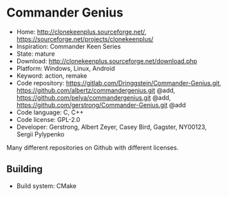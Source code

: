 # Commander Genius

- Home: http://clonekeenplus.sourceforge.net/, https://sourceforge.net/projects/clonekeenplus/
- Inspiration: Commander Keen Series
- State: mature
- Download: http://clonekeenplus.sourceforge.net/download.php
- Platform: Windows, Linux, Android
- Keyword: action, remake
- Code repository: https://gitlab.com/Dringgstein/Commander-Genius.git, https://github.com/albertz/commandergenius.git @add, https://github.com/pelya/commandergenius.git @add, https://github.com/gerstrong/Commander-Genius.git @add
- Code language: C, C++
- Code license: GPL-2.0
- Developer: Gerstrong, Albert Zeyer, Casey Bird, Gagster, NY00123, Sergii Pylypenko

Many different repositories on Github with different licenses.

## Building

- Build system: CMake
